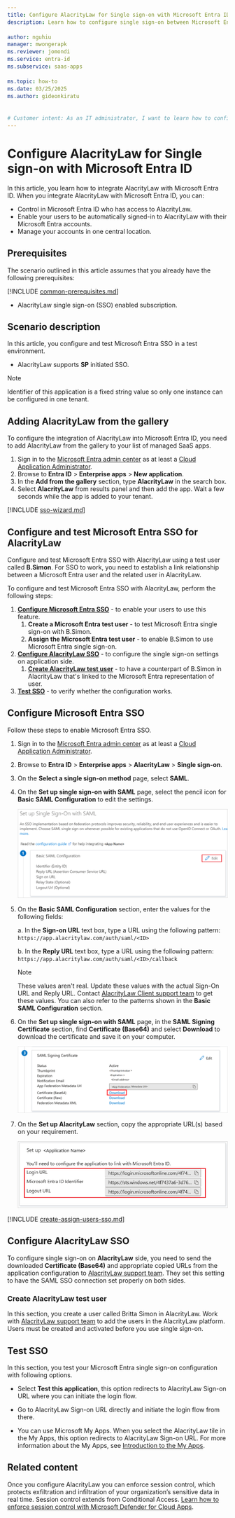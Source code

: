 ```yaml
---
title: Configure AlacrityLaw for Single sign-on with Microsoft Entra ID
description: Learn how to configure single sign-on between Microsoft Entra ID and AlacrityLaw.

author: nguhiu
manager: mwongerapk
ms.reviewer: jomondi
ms.service: entra-id
ms.subservice: saas-apps

ms.topic: how-to
ms.date: 03/25/2025
ms.author: gideonkiratu


# Customer intent: As an IT administrator, I want to learn how to configure single sign-on between Microsoft Entra ID and AlacrityLaw so that I can control who has access to AlacrityLaw, enable automatic sign-in with Microsoft Entra accounts, and manage my accounts in one central location.
---
```


# Configure AlacrityLaw for Single sign-on with Microsoft Entra ID

In this article,  you learn how to integrate AlacrityLaw with Microsoft Entra ID. When you integrate AlacrityLaw with Microsoft Entra ID, you can:

* Control in Microsoft Entra ID who has access to AlacrityLaw.
* Enable your users to be automatically signed-in to AlacrityLaw with their Microsoft Entra accounts.
* Manage your accounts in one central location.

## Prerequisites

The scenario outlined in this article assumes that you already have the following prerequisites:

[!INCLUDE [common-prerequisites.md](~/identity/saas-apps/includes/common-prerequisites.md)]
* AlacrityLaw single sign-on (SSO) enabled subscription.

## Scenario description

In this article,  you configure and test Microsoft Entra SSO in a test environment.

* AlacrityLaw supports **SP** initiated SSO.

> [!NOTE]
> Identifier of this application is a fixed string value so only one instance can be configured in one tenant.

## Adding AlacrityLaw from the gallery

To configure the integration of AlacrityLaw into Microsoft Entra ID, you need to add AlacrityLaw from the gallery to your list of managed SaaS apps.

1. Sign in to the [Microsoft Entra admin center](https://entra.microsoft.com) as at least a [Cloud Application Administrator](~/identity/role-based-access-control/permissions-reference.md#cloud-application-administrator).
1. Browse to **Entra ID** > **Enterprise apps** > **New application**.
1. In the **Add from the gallery** section, type **AlacrityLaw** in the search box.
1. Select **AlacrityLaw** from results panel and then add the app. Wait a few seconds while the app is added to your tenant.

 [!INCLUDE [sso-wizard.md](~/identity/saas-apps/includes/sso-wizard.md)]


<a name='configure-and-test-azure-ad-sso-for-alacritylaw'></a>

## Configure and test Microsoft Entra SSO for AlacrityLaw

Configure and test Microsoft Entra SSO with AlacrityLaw using a test user called **B.Simon**. For SSO to work, you need to establish a link relationship between a Microsoft Entra user and the related user in AlacrityLaw.

To configure and test Microsoft Entra SSO with AlacrityLaw, perform the following steps:

1. **[Configure Microsoft Entra SSO](#configure-azure-ad-sso)** - to enable your users to use this feature.
    1. **Create a Microsoft Entra test user** - to test Microsoft Entra single sign-on with B.Simon.
    1. **Assign the Microsoft Entra test user** - to enable B.Simon to use Microsoft Entra single sign-on.
1. **[Configure AlacrityLaw SSO](#configure-alacritylaw-sso)** - to configure the single sign-on settings on application side.
    1. **[Create AlacrityLaw test user](#create-alacritylaw-test-user)** - to have a counterpart of B.Simon in AlacrityLaw that's linked to the Microsoft Entra representation of user.
1. **[Test SSO](#test-sso)** - to verify whether the configuration works.

<a name='configure-azure-ad-sso'></a>

## Configure Microsoft Entra SSO

Follow these steps to enable Microsoft Entra SSO.

1. Sign in to the [Microsoft Entra admin center](https://entra.microsoft.com) as at least a [Cloud Application Administrator](~/identity/role-based-access-control/permissions-reference.md#cloud-application-administrator).
1. Browse to **Entra ID** > **Enterprise apps** > **AlacrityLaw** > **Single sign-on**.
1. On the **Select a single sign-on method** page, select **SAML**.
1. On the **Set up single sign-on with SAML** page, select the pencil icon for **Basic SAML Configuration** to edit the settings.

   ![Edit Basic SAML Configuration](common/edit-urls.png)

1. On the **Basic SAML Configuration** section, enter the values for the following fields:

    a. In the **Sign-on URL** text box, type a URL using the following pattern:
    `https://app.alacritylaw.com/auth/saml/<ID>`

	b. In the **Reply URL** text box, type a URL using the following pattern:
    `https://app.alacritylaw.com/auth/saml/<ID>/callback`

	> [!NOTE]
	> These values aren't real. Update these values with the actual Sign-On URL and Reply URL. Contact [AlacrityLaw Client support team](mailto:infrastructure@alacritylaw.com) to get these values. You can also refer to the patterns shown in the **Basic SAML Configuration** section.

1. On the **Set up single sign-on with SAML** page, in the **SAML Signing Certificate** section,  find **Certificate (Base64)** and select **Download** to download the certificate and save it on your computer.

	![The Certificate download link](common/certificatebase64.png)

1. On the **Set up AlacrityLaw** section, copy the appropriate URL(s) based on your requirement.

	![Copy configuration URLs](common/copy-configuration-urls.png)
<a name='create-an-azure-ad-test-user'></a>

[!INCLUDE [create-assign-users-sso.md](~/identity/saas-apps/includes/create-assign-users-sso.md)]

## Configure AlacrityLaw SSO

To configure single sign-on on **AlacrityLaw** side, you need to send the downloaded **Certificate (Base64)** and appropriate copied URLs from the application configuration to [AlacrityLaw support team](mailto:infrastructure@alacritylaw.com). They set this setting to have the SAML SSO connection set properly on both sides.

### Create AlacrityLaw test user

In this section, you create a user called Britta Simon in AlacrityLaw. Work with [AlacrityLaw support team](mailto:infrastructure@alacritylaw.com) to add the users in the AlacrityLaw platform. Users must be created and activated before you use single sign-on.

## Test SSO 

In this section, you test your Microsoft Entra single sign-on configuration with following options. 

* Select **Test this application**, this option redirects to AlacrityLaw Sign-on URL where you can initiate the login flow. 

* Go to AlacrityLaw Sign-on URL directly and initiate the login flow from there.

* You can use Microsoft My Apps. When you select the AlacrityLaw tile in the My Apps, this option redirects to AlacrityLaw Sign-on URL. For more information about the My Apps, see [Introduction to the My Apps](https://support.microsoft.com/account-billing/sign-in-and-start-apps-from-the-my-apps-portal-2f3b1bae-0e5a-4a86-a33e-876fbd2a4510).


## Related content

Once you configure AlacrityLaw you can enforce session control, which protects exfiltration and infiltration of your organization’s sensitive data in real time. Session control extends from Conditional Access. [Learn how to enforce session control with Microsoft Defender for Cloud Apps](/cloud-app-security/proxy-deployment-any-app).
